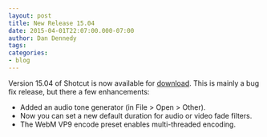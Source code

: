 ```yaml
---
layout: post
title: New Release 15.04
date: 2015-04-01T22:07:00.000-07:00
author: Dan Dennedy
tags: 
categories:
- blog
---
```


Version 15.04 of Shotcut is now available for <a href="http://www.shotcut.org/bin/view/Shotcut/Download">download</a>. This is mainly a bug fix release, but there a few enhancements:<br>
<ul><li>Added an audio tone generator (in File &gt; Open &gt; Other).</li><li>Now you can set a new default duration for audio or video fade filters.</li><li>The WebM VP9 encode preset enables multi-threaded encoding.</li></ul>